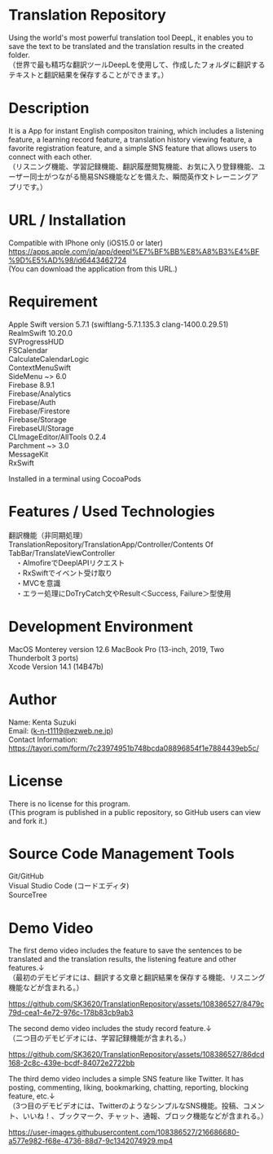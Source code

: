 # Translation Repository  
Using the world's most powerful translation tool DeepL, it enables you to save the text to be translated and the translation results in the created folder.  
（世界で最も精巧な翻訳ツールDeepLを使用して、作成したフォルダに翻訳するテキストと翻訳結果を保存することができます。）  
# Description  
It is a App for instant English compositon training, which includes a listening feature, a learning record feature, a translation history viewing feature, a favorite registration feature, and a simple SNS feature that allows users to connect with each other.  
（リスニング機能、学習記録機能、翻訳履歴閲覧機能、お気に入り登録機能、ユーザー同士がつながる簡易SNS機能などを備えた、瞬間英作文トレーニングアプリです。）  
# URL / Installation
Compatible with IPhone only (iOS15.0 or later)  
https://apps.apple.com/jp/app/deepl%E7%BF%BB%E8%A8%B3%E4%BF%9D%E5%AD%98/id6443462724  
(You can download the application from this URL.)  
# Requirement  
Apple Swift version 5.7.1 (swiftlang-5.7.1.135.3 clang-1400.0.29.51)  
RealmSwift 10.20.0  
SVProgressHUD  
FSCalendar  
CalculateCalendarLogic  
ContextMenuSwift  
SideMenu ~> 6.0  
Firebase 8.9.1  
Firebase/Analytics   
Firebase/Auth  
Firebase/Firestore  
Firebase/Storage  
FirebaseUI/Storage  
CLImageEditor/AllTools 0.2.4  
Parchment ~> 3.0  
MessageKit  
RxSwift  

Installed in a terminal using CocoaPods  
# Features / Used Technologies  
翻訳機能（非同期処理） TranslationRepository/TranslationApp/Controller/Contents Of TabBar/TranslateViewController  
　・AlmofireでDeeplAPIリクエスト  
　・RxSwiftでイベント受け取り  
　・MVCを意識  
　・エラー処理にDoTryCatch文やResult＜Success, Failure＞型使用  
# Development Environment  
MacOS Monterey version 12.6 MacBook Pro (13-inch, 2019, Two Thunderbolt 3 ports)  
Xcode Version 14.1 (14B47b)  
# Author  
Name: Kenta Suzuki  
Email: (k-n-t1119@ezweb.ne.jp)  
Contact Information: https://tayori.com/form/7c23974951b748bcda08896854f1e7884439eb5c/  
# License  
There is no license for this program.  
(This program is published in a public repository, so GitHub users can view and fork it.)  
# Source Code Management Tools  
Git/GitHub  
Visual Studio Code (コードエディタ)   
SourceTree  
# Demo Video  
The first demo video includes the feature to save the sentences to be translated and the translation results, the listening feature and other features.↓  
（最初のデモビデオには、翻訳する文章と翻訳結果を保存する機能、リスニング機能などが含まれる。）  

https://github.com/SK3620/TranslationRepository/assets/108386527/8479c79d-cea1-4e72-976c-178b83cb9ab3  

The second demo video includes the study record feature.↓  
（二つ目のデモビデオには、学習記録機能が含まれる。）  

https://github.com/SK3620/TranslationRepository/assets/108386527/86dcd168-2c8c-439e-bcdf-84072e2722bb  

The third demo video includes a simple SNS feature like Twitter. It has posting, commenting, liking, bookmarking, chatting, reporting, blocking feature, etc.↓  
（3つ目のデモビデオには、TwitterのようなシンプルなSNS機能。投稿、コメント、いいね！、ブックマーク、チャット、通報、ブロック機能などが含まれる。）  

https://user-images.githubusercontent.com/108386527/216686680-a577e982-f68e-4736-88d7-9c1342074929.mp4  
